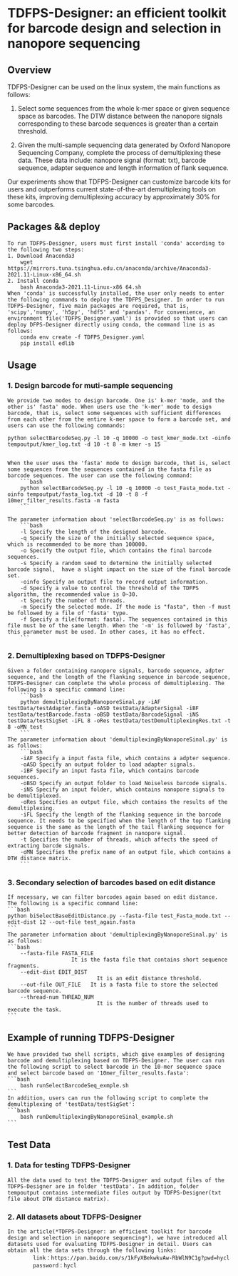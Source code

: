 # TDFPS-Designer: an efficient toolkit for barcode design and selection in nanopore sequencing

## Overview
TDFPS-Designer can be used on the linux system, the main functions as follows:

1. Select some sequences from the whole k-mer space or given sequence space as barcodes. The DTW distance between the nanopore signals corresponding to these barcode sequences is greater than a certain threshold.

2. Given the multi-sample sequencing data generated by Oxford Nanopore Sequencing Company, complete the process of demultiplexing these data. These data include: nanopore signal (format: txt), barcode sequence, adapter sequence and length information of flank sequence.

Our experiments show that TDFPS-Designer can customize barcode kits for users and outperforms current state-of-the-art demultiplexing tools on these kits, improving demultiplexing accuracy by approximately 30\% for some barcodes.

## Packages && deploy
    To run TDFPS-Designer, users must first install 'conda' according to the following two steps:
    1. Download Anaconda3
        wget https://mirrors.tuna.tsinghua.edu.cn/anaconda/archive/Anaconda3-2021.11-Linux-x86_64.sh
    2. Install conda
        bash Anaconda3-2021.11-Linux-x86 64.sh
    When 'conda' is successfully installed, the user only needs to enter the following commands to deploy the TDFPS_Designer. In order to run TDFPS-Designer, five main packages are required, that is, 'scipy','numpy', 'h5py', 'hdf5' and 'pandas'. For convenience, an environment file('TDFPS_Designer.yaml') is provided so that users can deploy DFPS-Designer directly using conda, the command line is as follows:
        conda env create -f TDFPS_Designer.yaml
        pip install edlib

## Usage
### 1. Design barcode for muti-sample sequencing
    We provide two modes to design barcode. One is' k-mer 'mode, and the other is' fasta' mode. When users use the 'k-mer' mode to design barcode, that is, select some sequences with sufficient differences from each other from the entire k-mer space to form a barcode set, and users can use the following commands:
    
    python selectBarcodeSeq.py -l 10 -q 10000 -o test_kmer_mode.txt -oinfo tempoutput/kmer_log.txt -d 10 -t 8 -m kmer -s 15


    When the user uses the 'fasta' mode to design barcode, that is, select some sequences from the sequences contained in the fasta file as barcode sequences. The user can use the following command:
        ```bash
        python selectBarcodeSeq.py -l 10 -q 10000 -o test_Fasta_mode.txt -oinfo tempoutput/fasta_log.txt -d 10 -t 8 -f 10mer_filter_results.fasta -m fasta
        ```

    The parameter information about 'selectBarcodeSeq.py' is as follows:
        ```bash
        -l Specify the length of the designed barcode.
        -q Specify the size of the initially selected sequence space, which is recommended to be more than 100000.
        -o Specify the output file, which contains the final barcode sequences.
        -s Specify a random seed to determine the initially selected barcode signal,  have a slight impact on the size of the final barcode set.
        -oinfo Specify an output file to record output information.
        -d Specify a value to control the threshold of the TDFPS algorithm, the recommended value is 0~30.
        -t Specify the number of threads.
        -m Specify the selected mode. If the mode is "fasta", then -f must be followed by a file of 'fasta' type.
        -f Specify a file(format: fasta). The sequences contained in this file must be of the same length. When the '-m' is followed by 'fasta', this parameter must be used. In other cases, it has no effect.
        ```

### 2. Demultiplexing based on TDFPS-Designer
    Given a folder containing nanopore signals, barcode sequence, adpter sequence, and the length of the flanking sequence in barcode sequence, TDFPS-Designer can complete the whole process of demultiplexing. The following is a specific command line:
        ```bash
        python demultiplexingByNanoporeSinal.py -iAF testData/testAdapter.fasta -oASD testData/AdapterSignal -iBF testData/testBarcode.fasta -oBSD testData/BarcodeSignal -iNS testData/testSigSet -iFL 8 -oRes testData/testDemultiplexingRes.txt -t 8 -oMN test
        ```
    The parameter information about 'demultiplexingByNanoporeSinal.py' is as follows:
        ```bash
        -iAF Specify a input fasta file, which contains a adpter sequence.
        -oASD Specify an output folder to load adapter signals.
        -iBF Specify an input fasta file, which contains barcode sequences.
        -oBSD Specify an output folder to load Noiseless barcode signals.
        -iNS Specify an input folder, which contains nanopore signals to be demultiplexed.
        -oRes Specifies an output file, which contains the results of the demultiplexing.
        -iFL Specify the length of the flanking sequence in the barcode sequence. It needs to be specified when the length of the top flanking sequence is the same as the length of the tail flanking sequence for better detection of barcode fragment in nanopore signal.
        -t Specifies the number of threads, which affects the speed of extracting barcde signals.
        -oMN Specifies the prefix name of an output file, which contains a DTW distance matrix.
        ```

### 3. Secondary selection of barcodes based on edit distance
    If necessary, we can filter barcodes again based on edit distance.
    The following is a specific command line:
    ```bash
    python biSelectBaseEditDistance.py --fasta-file test_Fasta_mode.txt --edit-dist 12 --out-file test_again.fasta
    ```
    The parameter information about 'demultiplexingByNanoporeSinal.py' is as follows:
    ```bash
        --fasta-file FASTA_FILE
                        It is the fasta file that contains short sequence fragments.
        --edit-dist EDIT_DIST
                                It is an edit distance threshold.
        --out-file OUT_FILE   It is a fasta file to store the selected barcode sequence.
        --thread-num THREAD_NUM
                                It is the number of threads used to execute the task.
    ```



## Example of running TDFPS-Designer
    We have provided two shell scripts, which give examples of designing barcode and demultiplexing based on TDFPS-Designer. The user can run the following script to select barcode in the 10-mer sequence space and select barcode based on '10mer_filter_results.fasta':
    ```bash
        bash runSelectBarcodeSeq_exmple.sh
    ```
    In addition, users can run the following script to complete the demultiplexing of 'testData/testSigSet':
    ```bash
        bash runDemultiplexingByNanoporeSinal_example.sh
    ```
## Test Data
### 1. Data for testing TDFPS-Designer
    All the data used to test the TDFPS-Designer and output files of the TDFPS-Designer are in folder 'testData'. In addition, folder tempoutput contains intermediate files output by TDFPS-Designer(txt file about DTW distance matrix).
### 2. All datasets about TDFPS-Designer
    In the article(*TDFPS-Designer: an efficient toolkit for barcode design and selection in nanopore sequencing*), we have introduced all datasets used for evaluating TDFPS-Designer in detail. Users can obtain all the data sets through the following links:
            link：https://pan.baidu.com/s/1kFyXBekwkvAw-RbWlN9C1g?pwd=hycl 
            password：hycl 

        

